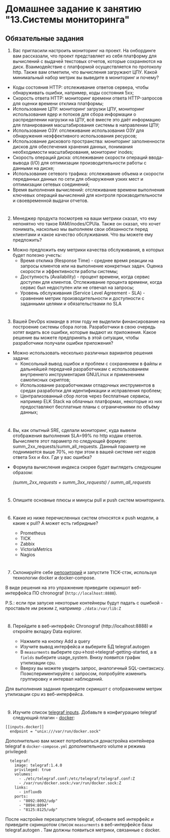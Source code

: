 # Домашнее задание к занятию "13.Системы мониторинга"

## Обязательные задания

1. Вас пригласили настроить мониторинг на проект. На онбординге вам рассказали, что проект представляет из себя 
платформу для вычислений с выдачей текстовых отчетов, которые сохраняются на диск. Взаимодействие с платформой 
осуществляется по протоколу http. Также вам отметили, что вычисления загружают ЦПУ. Какой минимальный набор метрик вы
выведите в мониторинг и почему?
- Коды состояния HTTP: отслеживание ответов сервера, чтобы обнаруживать ошибки, например, коды состояния 5хх;
- Скорость ответа HTTP: мониторинг времени ответа HTTP-запросов для оценки времени отклика платформы;
- Использование ЦПУ: мониторинг загрузки ЦПУ, мониторинг использования ядер и потоков для сбора информации о распределении нагрузки на ЦПУ, всё вместе это даёт информацию для планирования масштабирования системы в направлении ЦПУ;
- Использование ОЗУ: отслеживание использования ОЗУ для обнаружения неэффективного использования ресурсов;
- Использование дискового пространства: мониторинг заполненности дисков для обеспечения хранения данных, понимания необходимости масштабирования, мониторинг inodes;
- Скорость операций диска: отслеживание скорости операций ввода-вывода (I/O) для оптимизации производительности работы с данными на диске;
- Использование сетевого трафика: отслеживание объема и скорости переданных данных по сети для обнаружения узких мест и оптимизации сетевых соединений;
- Время выполнения вычислений: отслеживание времени выполнения ключевых операций вычислений для контроля производительности и своевременной выдачи отчетов.
#
2. Менеджер продукта посмотрев на ваши метрики сказал, что ему непонятно что такое RAM/inodes/CPUla. Также он сказал, 
что хочет понимать, насколько мы выполняем свои обязанности перед клиентами и какое качество обслуживания. Что вы 
можете ему предложить?
- Можно предложить ему метрики качества обслуживания, в которых будет полезно учесть:
  - Время отклика (Response Time) - среднее время реакции на запросы клиентов или на выполнение конкретных задач. Оценка скорости и эффективности работы системы;
  - Доступность (Availability) - процент времени, когда сервис доступен для клиентов. Отслеживание процента времени, когда сервис был недоступен или не отвечал на запросы;
  - Уровень обслуживания (Service Level Agreement - SLA) - сравнение метрик производительности и доступности с заданными целями и обязательствами по SLA
#
3. Вашей DevOps команде в этом году не выделили финансирование на построение системы сбора логов. Разработчики в свою 
очередь хотят видеть все ошибки, которые выдают их приложения. Какое решение вы можете предпринять в этой ситуации, 
чтобы разработчики получали ошибки приложения?
- Можно использовать несколько различных вариантов решения задачи:
  - Консольный вывод ошибок и проблем с сохранением в файлы и дальнейшей передачей разработчикам с использованием внутреннего инструментария GNU/Linux и применением самописных скриптов;
  - Использование разработчиками отладочных инструментов в средах разработки для идентификации и исправления проблем;
  - Централизованный сбор логов через бесплатные сервисы, например ELK Stack на облачных платформах, некоторые из них предоставляют бесплатные планы с ограничениями по объёму данных;
#
4. Вы, как опытный SRE, сделали мониторинг, куда вывели отображения выполнения SLA=99% по http кодам ответов. 
Вычисляете этот параметр по следующей формуле: summ_2xx_requests/summ_all_requests. Данный параметр не поднимается выше 
70%, но при этом в вашей системе нет кодов ответа 5xx и 4xx. Где у вас ошибка?
- Формула вычисления индекса скорее будет выглядеть следующим образом:
 
  *(summ_2xx_requests + summ_3xx_requests) / summ_all_requests*
#
5. Опишите основные плюсы и минусы pull и push систем мониторинга.
#
6. Какие из ниже перечисленных систем относятся к push модели, а какие к pull? А может есть гибридные?

    - Prometheus 
    - TICK
    - Zabbix
    - VictoriaMetrics
    - Nagios
#
7. Склонируйте себе [репозиторий](https://github.com/influxdata/sandbox/tree/master) и запустите TICK-стэк, 
используя технологии docker и docker-compose.

В виде решения на это упражнение приведите скриншот веб-интерфейса ПО chronograf (`http://localhost:8888`). 

P.S.: если при запуске некоторые контейнеры будут падать с ошибкой - проставьте им режим `Z`, например
`./data:/var/lib:Z`
#
8. Перейдите в веб-интерфейс Chronograf (http://localhost:8888) и откройте вкладку Data explorer.
        
    - Нажмите на кнопку Add a query
    - Изучите вывод интерфейса и выберите БД telegraf.autogen
    - В `measurments` выберите cpu->host->telegraf-getting-started, а в `fields` выберите usage_system. Внизу появится график утилизации cpu.
    - Вверху вы можете увидеть запрос, аналогичный SQL-синтаксису. Поэкспериментируйте с запросом, попробуйте изменить группировку и интервал наблюдений.

Для выполнения задания приведите скриншот с отображением метрик утилизации cpu из веб-интерфейса.
#
9. Изучите список [telegraf inputs](https://github.com/influxdata/telegraf/tree/master/plugins/inputs). 
Добавьте в конфигурацию telegraf следующий плагин - [docker](https://github.com/influxdata/telegraf/tree/master/plugins/inputs/docker):
```
[[inputs.docker]]
  endpoint = "unix:///var/run/docker.sock"
```

Дополнительно вам может потребоваться донастройка контейнера telegraf в `docker-compose.yml` дополнительного volume и 
режима privileged:
```
  telegraf:
    image: telegraf:1.4.0
    privileged: true
    volumes:
      - ./etc/telegraf.conf:/etc/telegraf/telegraf.conf:Z
      - /var/run/docker.sock:/var/run/docker.sock:Z
    links:
      - influxdb
    ports:
      - "8092:8092/udp"
      - "8094:8094"
      - "8125:8125/udp"
```

После настройке перезапустите telegraf, обновите веб интерфейс и приведите скриншотом список `measurments` в 
веб-интерфейсе базы telegraf.autogen . Там должны появиться метрики, связанные с docker.
